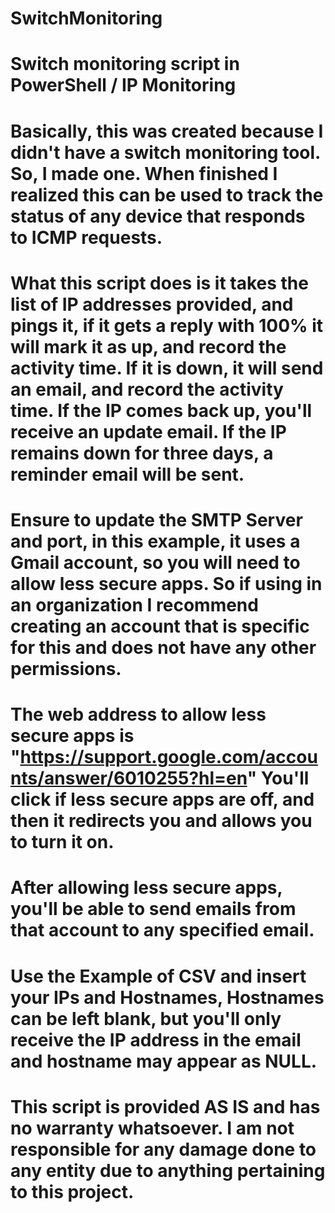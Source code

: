# SwitchMonitoring
# Switch monitoring script in PowerShell / IP Monitoring

# Basically, this was created because I didn't have a switch monitoring tool. So, I made one. When finished I realized this can be used to track the status of any device that responds to ICMP requests.

# What this script does is it takes the list of IP addresses provided, and pings it, if it gets a reply with 100% it will mark it as up, and record the activity time. If it is down, it will send an email, and record the activity time. If the IP comes back up, you'll receive an update email. If the IP remains down for three days, a reminder email will be sent. 
# Ensure to update the SMTP Server and port, in this example, it uses a Gmail account, so you will need to allow less secure apps. So if using in an organization I recommend creating an account that is specific for this and does not have any other permissions. 
# The web address to allow less secure apps is "https://support.google.com/accounts/answer/6010255?hl=en" You'll click if less secure apps are off, and then it redirects you and allows you to turn it on.

# After allowing less secure apps, you'll be able to send emails from that account to any specified email. 
# Use the Example of CSV and insert your IPs and Hostnames, Hostnames can be left blank, but you'll only receive the IP address in the email and hostname may appear as NULL. 
# This script is provided AS IS and has no warranty whatsoever. I am not responsible for any damage done to any entity due to anything pertaining to this project.
